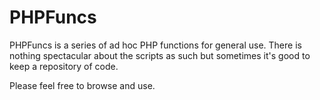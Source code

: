 # PHPFuncs

PHPFuncs is a series of ad hoc PHP functions for general use. There is nothing spectacular about the scripts as such 
but sometimes it's good to keep a repository of code.

Please feel free to browse and use. 
